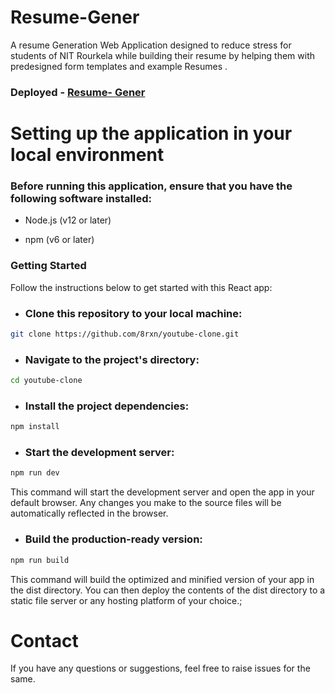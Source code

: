 # Resume-Gener
A resume Generation Web Application designed to reduce stress for students of NIT Rourkela while building their resume by helping them with predesigned form templates and example Resumes .

### Deployed - [Resume- Gener](https://resumegener.vercel.app/)


# Setting up the application in your local environment

### Before running this application, ensure that you have the following software installed:

- Node.js (v12 or later)

- npm (v6 or later)

### Getting Started

Follow the instructions below to get started with this React app:

- ### Clone this repository to your local machine:

```bash
git clone https://github.com/8rxn/youtube-clone.git
```

- ### Navigate to the project's directory:

```bash
cd youtube-clone
```

- ### Install the project dependencies:

```bash
npm install
```

- ### Start the development server:

```bash
npm run dev
```

This command will start the development server and open the app in your default browser. Any changes you make to the source files will be automatically reflected in the browser.

- ### Build the production-ready version:

```bash
npm run build
```

This command will build the optimized and minified version of your app in the dist directory. You can then deploy the contents of the dist directory to a static file server or any hosting platform of your choice.;

# Contact

If you have any questions or suggestions, feel free to raise issues for the same. 

